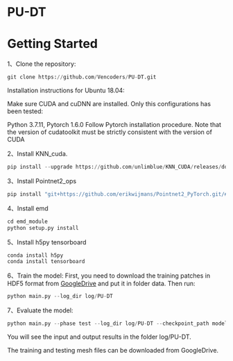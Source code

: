 # PU-DT

# Getting Started
1、Clone the repository:  
```python  
git clone https://github.com/Vencoders/PU-DT.git
```
Installation instructions for Ubuntu 18.04:

Make sure CUDA and cuDNN are installed. Only this configurations has been tested:

Python 3.7.11, Pytorch 1.6.0
Follow Pytorch installation procedure. Note that the version of cudatoolkit must be strictly consistent with the version of CUDA

2、Install KNN_cuda.
```python
pip install --upgrade https://github.com/unlimblue/KNN_CUDA/releases/download/0.2/KNN_CUDA-0.2-py3-none-any.whl
```
3、Install Pointnet2_ops
```python
pip install "git+https://github.com/erikwijmans/Pointnet2_PyTorch.git/#egg=pointnet2_ops&subdirectory=pointnet2_ops_lib"
```
4、Install emd
```python
cd emd_module
python setup.py install
```
5、Install h5py tensorboard
```python
conda install h5py
conda install tensorboard
```
6、Train the model: First, you need to download the training patches in HDF5 format from [GoogleDrive](https://drive.google.com/file/d/13ZFDffOod_neuF3sOM0YiqNbIJEeSKdZ/view) and put it in folder data. Then run:
```python
python main.py --log_dir log/PU-DT
```
7、Evaluate the model:
```python
python main.py --phase test --log_dir log/PU-DT --checkpoint_path model_best.pth.tar
```
You will see the input and output results in the folder log/PU-DT.

The training and testing mesh files can be downloaded from GoogleDrive.
